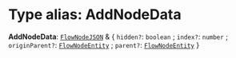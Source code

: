 # Type alias: AddNodeData

**AddNodeData**: [`FlowNodeJSON`](/auto-docs/editor/interfaces/FlowNodeJSON.md) & { `hidden?`: `boolean` ; `index?`: `number` ; `originParent?`: [`FlowNodeEntity`](/auto-docs/editor/classes/FlowNodeEntity-1.md) ; `parent?`: [`FlowNodeEntity`](/auto-docs/editor/classes/FlowNodeEntity-1.md)  }
